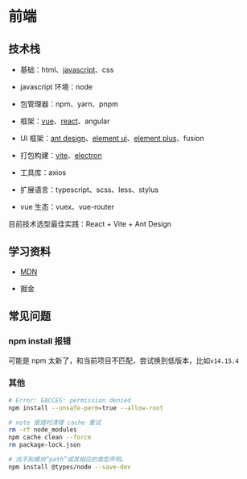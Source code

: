 # 前端

## 技术栈
* 基础：html、[javascript](https://developer.mozilla.org/zh-CN/docs/Web/JavaScript)、css

* javascript 环境：node

* 包管理器：npm、yarn、pnpm

* 框架：[vue](https://v3.cn.vuejs.org/guide/introduction.html)、[react](https://zh-hans.reactjs.org/)、angular

* UI 框架：[ant design](https://ant.design/index-cn)、[element ui](https://element.eleme.cn/#/zh-CN/component/installation)、[element plus](https://element-plus.org/zh-CN/guide/design.html)、fusion

* 打包构建：[vite](https://cn.vitejs.dev/)、[electron](https://www.electronjs.org/zh/docs/latest)

* 工具库：axios

* 扩展语言：typescript、scss、less、stylus

* vue 生态：vuex、vue-router

目前技术选型最佳实践：React + Vite + Ant Design

## 学习资料
* [MDN](https://developer.mozilla.org/zh-CN/)

* 掘金

## 常见问题
### npm install 报错
可能是 npm 太新了，和当前项目不匹配，尝试换到低版本，比如`v14.15.4`

### 其他
```bash
# Error: EACCES: permission denied
npm install --unsafe-perm=true --allow-root

# note 报错时清理 cache 重试
rm -rf node_modules
npm cache clean --force
rm package-lock.json

# 找不到模块“path”或其相应的类型声明。
npm install @types/node --save-dev
```